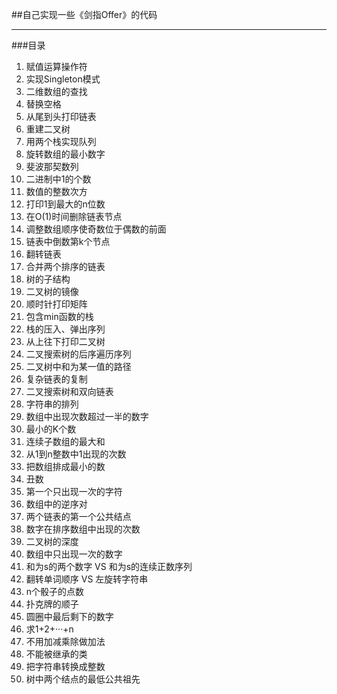 ##自己实现一些《剑指Offer》的代码


---
###目录
 1. 赋值运算操作符
 2. 实现Singleton模式
 3. 二维数组的查找
 4. 替换空格
 5. 从尾到头打印链表
 6. 重建二叉树
 7. 用两个栈实现队列
 8. 旋转数组的最小数字
 9. 斐波那契数列
 10. 二进制中1的个数
 11. 数值的整数次方
 12. 打印1到最大的n位数
 13. 在O(1)时间删除链表节点
 14. 调整数组顺序使奇数位于偶数的前面
 15. 链表中倒数第k个节点
 16. 翻转链表
 17. 合并两个排序的链表
 18. 树的子结构
 19. 二叉树的镜像
 20. 顺时针打印矩阵
 21. 包含min函数的栈
 22. 栈的压入、弹出序列
 23. 从上往下打印二叉树
 24. 二叉搜索树的后序遍历序列
 25. 二叉树中和为某一值的路径
 26. 复杂链表的复制
 27. 二叉搜索树和双向链表
 28. 字符串的排列
 29. 数组中出现次数超过一半的数字
 30. 最小的K个数
 31. 连续子数组的最大和
 32. 从1到n整数中1出现的次数
 33. 把数组排成最小的数
 34. 丑数
 35. 第一个只出现一次的字符
 36. 数组中的逆序对
 37. 两个链表的第一个公共结点
 38. 数字在排序数组中出现的次数
 39. 二叉树的深度
 40. 数组中只出现一次的数字
 41. 和为s的两个数字 VS 和为s的连续正数序列
 42. 翻转单词顺序 VS 左旋转字符串
 43. n个骰子的点数
 44. 扑克牌的顺子
 45. 圆圈中最后剩下的数字
 46. 求1+2+···+n
 47. 不用加减乘除做加法
 48. 不能被继承的类
 49. 把字符串转换成整数
 50. 树中两个结点的最低公共祖先

